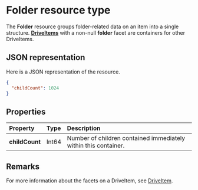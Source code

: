 # Folder resource type

The **Folder** resource groups folder-related data on an item into a single structure. 
[**DriveItems**](driveitem.md) with a non-null **folder** facet are containers for other DriveItems.

## JSON representation

Here is a JSON representation of the resource.

<!-- {
  "blockType": "resource",
  "optionalProperties": [

  ],
  "@odata.type": "microsoft.graph.folder"
}-->

```json
{
  "childCount": 1024
}
```

## Properties

| Property       | Type  | Description                                                     |
|:---------------|:------|:----------------------------------------------------------------|
| **childCount** | Int64 | Number of children contained immediately within this container. |

## Remarks 

For more information about the facets on a DriveItem, see [DriveItem](driveitem.md).

<!-- uuid: 8fcb5dbc-d5aa-4681-8e31-b001d5168d79
2015-10-25 14:57:30 UTC -->
<!-- {
  "type": "#page.annotation",
  "description": "folder resource",
  "keywords": "",
  "section": "documentation",
  "tocPath": ""
}-->
